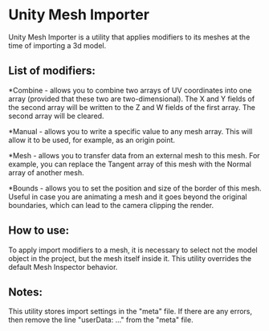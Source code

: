 # Unity Mesh Importer

Unity Mesh Importer is a utility that applies modifiers to its meshes at the time of importing a 3d model.

List of modifiers:
------------------
*Combine - allows you to combine two arrays of UV coordinates into one array (provided that these two are two-dimensional). The X and Y fields of the second array will be written to the Z and W fields of the first array. The second array will be cleared.

*Manual - allows you to write a specific value to any mesh array. This will allow it to be used, for example, as an origin point.

*Mesh - allows you to transfer data from an external mesh to this mesh. For example, you can replace the Tangent array of this mesh with the Normal array of another mesh.

*Bounds - allows you to set the position and size of the border of this mesh. Useful in case you are animating a mesh and it goes beyond the original boundaries, which can lead to the camera clipping the render.

How to use:
-----------
To apply import modifiers to a mesh, it is necessary to select not the model object in the project, but the mesh itself inside it. This utility overrides the default Mesh Inspector behavior.

Notes:
------
This utility stores import settings in the "meta" file. If there are any errors, then remove the line "userData: ..." from the "meta" file.
